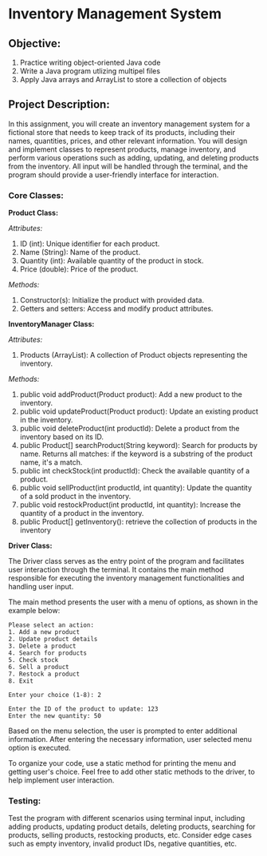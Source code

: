 # Inventory Management System

## Objective:

1. Practice writing object-oriented Java code
1. Write a Java program utlizing multipel files
1. Apply Java arrays and ArrayList to store a collection of objects

## Project Description:
In this assignment, you will create an inventory management system for a fictional store that needs to keep track of its products, including their names, quantities, prices, and other relevant information. You will design and implement classes to represent products, manage inventory, and perform various operations such as adding, updating, and deleting products from the inventory. All input will be handled through the terminal, and the program should provide a user-friendly interface for interaction.

### Core Classes:

**Product Class:**

*Attributes:*

1. ID (int): Unique identifier for each product.
1. Name (String): Name of the product.
1. Quantity (int): Available quantity of the product in stock.
1. Price (double): Price of the product.

*Methods:*

1. Constructor(s): Initialize the product with provided data.
1. Getters and setters: Access and modify product attributes.

**InventoryManager Class:**

*Attributes:*

1. Products (ArrayList<Product>): A collection of Product objects representing the inventory.

*Methods:*

1. public void addProduct(Product product): Add a new product to the inventory.
1. public void updateProduct(Product product): Update an existing product in the inventory.
1. public void deleteProduct(int productId): Delete a product from the inventory based on its ID.
1. public Product[] searchProduct(String keyword): Search for products by name. Returns all matches: if the keyword is a substring of the product name, it's a match.
1. public int checkStock(int productId): Check the available quantity of a product.
1. public void sellProduct(int productId, int quantity): Update the quantity of a sold product in the inventory.
1. public void restockProduct(int productId, int quantity): Increase the quantity of a product in the inventory.
1. public Product[] getInventory(): retrieve the collection of products in the inventory

**Driver Class:**

The Driver class serves as the entry point of the program and facilitates user interaction through the terminal. It contains the main method responsible for executing the inventory management functionalities and handling user input.

The main method presents the user with a menu of options, as shown in the example below:
```
Please select an action:
1. Add a new product
2. Update product details
3. Delete a product
4. Search for products
5. Check stock
6. Sell a product
7. Restock a product
8. Exit

Enter your choice (1-8): 2

Enter the ID of the product to update: 123
Enter the new quantity: 50
```
Based on the menu selection, the user is prompted to enter additional information. After entering the necessary information, user selected menu option is executed.

To organize your code, use a static method for printing the menu and getting user's choice. Feel free to add other static methods to the driver, to help implement user interaction.

### Testing:

Test the program with different scenarios using terminal input, including adding products, updating product details, deleting products, searching for products, selling products, restocking products, etc.
Consider edge cases such as empty inventory, invalid product IDs, negative quantities, etc.
